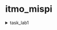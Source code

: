 # itmo_mispi

<!-- TABLE OF CONTENTS -->
<details>
  <summary>task_lab1</summary>
  <ol>
    Вариант №2005: Халабалу.Ру - Скидки, акции, распродажи и дисконт в Петербурге. Зачем ходить в поисках скидок и акций по городу, если можно зайти на наш сайт и узнать обо всем из первых рук - http://www.hullabaloo.ru/
    
Составить список требований, предъявляемых к разрабатываемому веб-сайту (в соответствии с вариантом). Требования должны делиться на следующие категории:
- Функциональные.
   * Требования пользователей сайта.
   * Требования владельцев сайта.
- Нефункциональные.
    
    
Требования необходимо оформить в соответствии с шаблонами RUP (документ SRS - Software Requirements Specification). Для каждого из требований нужно указать его атрибуты (в соответствии с методологией RUP), а также оценить и аргументировать приблизительное количество часов, требующихся на реализацию этого требования.

Для функциональных требований нужно составить UML UseCase-диаграммы, описывающие реализующие их прецеденты использования.

Вопросы к защите лабораторной работы:

- Методологии разработки ПО. Унифицированный процесс.
- Требования и их категоризация. Атрибуты требований.
- Язык UML.
- Прецеденты использования. UseCase-диаграммы - состав, виды связей.
  </ol>
</details>
